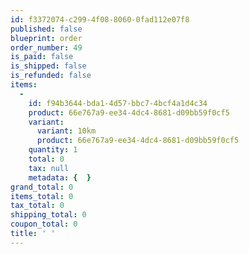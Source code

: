 ```yaml
---
id: f3372074-c299-4f08-8060-0fad112e07f8
published: false
blueprint: order
order_number: 49
is_paid: false
is_shipped: false
is_refunded: false
items:
  -
    id: f94b3644-bda1-4d57-bbc7-4bcf4a1d4c34
    product: 66e767a9-ee34-4dc4-8681-d09bb59f0cf5
    variant:
      variant: 10km
      product: 66e767a9-ee34-4dc4-8681-d09bb59f0cf5
    quantity: 1
    total: 0
    tax: null
    metadata: {  }
grand_total: 0
items_total: 0
tax_total: 0
shipping_total: 0
coupon_total: 0
title: ' '
---
```

